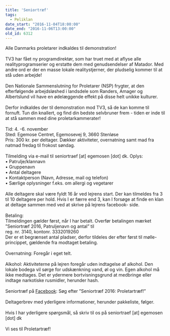 ```yaml
---
title: 'Seniortræf'
tags:
  - Peliklan
date_start: "2016-11-04T18:00:00"
date_end: "2016-11-06T13:00:00"
old_id: 6312
---
```

Alle Danmarks proletarer indkaldes til demonstration!<br /><br />TV3 har fået ny programdirektør, som har truet med at aflyse alle realityprogramserier og erstatte dem med genudsendelser af Matador. Med andre ord er der en masse lokale realitystjerner, der pludselig kommer til at stå uden arbejde!<br /><br />Den Nationale Sammenslutning for Proletarer (NSP) frygter, at den efterfølgende arbejdsløshed i landsdele som Randers, Amager og Albertslund vil have en ødelæggende effekt på disse helt unikke kulturer.<br /><br />Derfor indkaldes der til demonstration mod TV3, så de kan komme til fornuft. Tun din knallert, og find din bedste selvbruner frem - tiden er inde til at stå sammen med dine proletarkammerater!<br /><br />Tid: 4. -6. november<br />Sted: Egemose Centret, Egemosevej 9, 3660 Stenløse<br />Pris: 300 kr. per deltager. Dækker aktiviteter, overnatning samt mad fra natmad fredag til frokost søndag.<br /><br />Tilmelding via e-mail til seniortraef [at] egemosen [dot] dk. Oplys:<br />• Patrulje/klannavn&nbsp;<br />• Gruppenavn<br />• Antal deltagere<br />• Kontaktperson (Navn, Adresse, mail og telefon)<br />• Særlige oplysninger f.eks. om allergi og vegetarer<br /><br />Alle deltagere skal være fyldt 16 år ved lejrens start. Der kan tilmeldes fra 3 til 10 deltagere per hold. Hvis I er færre end 3, kan I forsøge at finde en klan at deltage sammen med ved at skrive på lejrens facebook- side.<br /><br />Betaling:<br />Tilmeldingen gælder først, når I har betalt. Overfør betalingen mærket ”Seniortræf 2016, Patruljenavn og antal” til&nbsp;<br />reg. nr. 3140, kontonr. 3332019260<br />Der er et begrænset antal pladser, derfor tildeles der efter først til mølle-princippet, gældende fra modtaget betaling.<br /><br />Overnatning: Foregår i eget telt.<br /><br />Alkohol: Aktiviteterne på lejren foregår uden indtagelse af alkohol. Den lokale bodega vil sørge for udskænkning vand, øl og vin. Egen alkohol må ikke medtages. Det er ydermere bortvisningsgrund at medbringe eller indtage narkotiske rusmidler, herunder hash.<br /><br />Seniortræf på [Facebook](https://www.facebook.com/events/1969193343307121/): Søg efter ”Seniortræf 2016: Proletartræf!”<br /><br />Deltagerbrev med yderligere informationer, herunder pakkeliste, følger.<br /><br />Hvis I har yderligere spørgsmål, så skriv til os på seniortraef [at] egemosen [dot] dk&nbsp;<br /><br />Vi ses til Proletartræf!